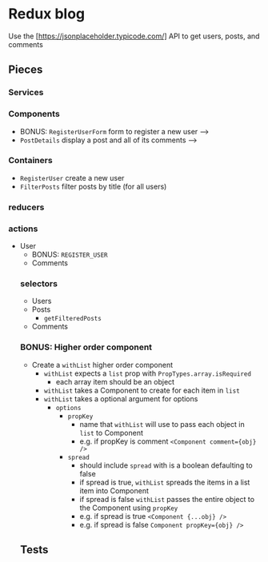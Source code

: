 # Redux blog

Use the [https://jsonplaceholder.typicode.com/] API to
get users, posts, and comments

## Pieces

### Services

<!-- * `blogService`
  * `getComments(postId)`
  * `getUsers()`
  * `getPosts()` -->

### Components

<!-- - `Home` display top 5 longest posts
- `Header` with nav
- `Users` display a list of users -->

<!-- - `UserDetails` displays a user's `name`, `username`, `email`, and their `posts` -->
  <!-- - `User` individual user item for a list -->

- BONUS: `RegisterUserForm` form to register a new user
    <!-- - `Posts' display a list of posts
  <!-- - `Post` individual post item for a list has a Link to `PostDetails` --> -->
- `PostDetails` display a post and all of its comments
    <!-- - `Comments` list of comments
  <!-- - `Comment` individual comment item for a list --> -->

### Containers

<!-- - `Home` display the top 5 longest posts -->
<!-- - `AllUsers` display all users -->

- `RegisterUser` create a new user
- `FilterPosts` filter posts by title (for all users)

### reducers

<!-- - `users` stores user information
- `posts` stores post information
- `comments` stores comment information for a single post -->

### actions

- User
  - BONUS: `REGISTER_USER`
    <!-- - `FETCH_USERS`
  - `LOAD_USERS_START`
  - `LOAD_USERS_END` -->
- Posts
  <!-- - `UPDATE_POST_SEARCH_TERM`
  - `FETCH_POSTS`
  - `LOAD_POSTS_START`
  - `LOAD_POSTS_END` -->
- Comments
  <!-- - `FETCH_COMMENTS`
  - `LOAD_COMMENTS_START`
  - `LOAD_COMMENTS_END` -->

### selectors

- Users
  <!-- - `getUsers` -->
- Posts
  <!-- - `getLongestPosts`
  - `getPosts` -->
  - `getFilteredPosts`
    <!-- - `getPostsForUser` -->
- Comments
  <!-- - `getComments` -->

### BONUS: Higher order component

- Create a `withList` higher order component
  - `withList` expects a `list` prop with `PropTypes.array.isRequired`
    - each array item should be an object
  - `withList` takes a Component to create for each item in `list`
  - `withList` takes a optional argument for options
    - `options`
      - `propKey`
        - name that `withList` will use to pass each object in `list` to Component
        - e.g. if propKey is comment `<Component comment={obj} />`
      - `spread`
        - should include `spread` with is a boolean defaulting to false
        - if spread is true, `withList` spreads the items in a list item into Component
        - if spread is false `withList` passes the entire object to the Component using
          `propKey`
        - e.g. if spread is true `<Component {...obj} />`
        - e.g. if spread is false `Component propKey={obj} />`

## Tests

<!-- - Snapshot test components -->
<!-- - mock and test the `blogService` -->

<!-- - Unit test reducers, selectors, actions -->
  <!-- - actions should use the `blogService` mock -->
